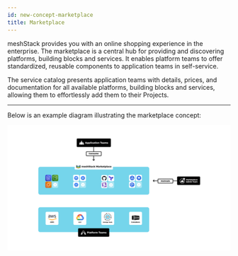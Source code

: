 ```yaml
---
id: new-concept-marketplace
title: Marketplace
---
```


meshStack provides you with an online shopping experience in the enterprise. The marketplace is a central hub for providing and discovering platforms, building blocks and services. It enables platform teams to offer standardized, reusable components to application teams in self-service.

The service catalog presents application teams with details, prices, and documentation for all available platforms, building blocks and services, allowing them to effortlessly add them to their Projects.

---

Below is an example diagram illustrating the marketplace concept:

![Marketplace Concept Diagram](./assets/new_concept/concept_marketplace.png)

